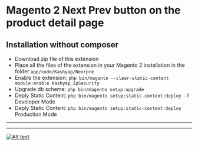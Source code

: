 # Magento 2 Next Prev button on the product detail page

## Installation without composer
* Download zip file of this extension
* Place all the files of the extension in your Magento 2 installation in the folder `app/code/Kashyap/Nexrpre`
* Enable the extension: `php bin/magento --clear-static-content module:enable Kashyap_IpSecurity`
* Upgrade db scheme: `php bin/magento setup:upgrade`
* Deply Static Content: `php bin/magento setup:static-content:deploy -f` Developer Mode
* Deply Static Content: `php bin/magento setup:static-content:deploy` Production Mode

---



---

[![Alt text](https://www.kashyapsoftware.com/pub/media/logo/stores/1/ks_logo.png "kashyapsoftware.com")](https://www.kashyapsoftware.com/)
